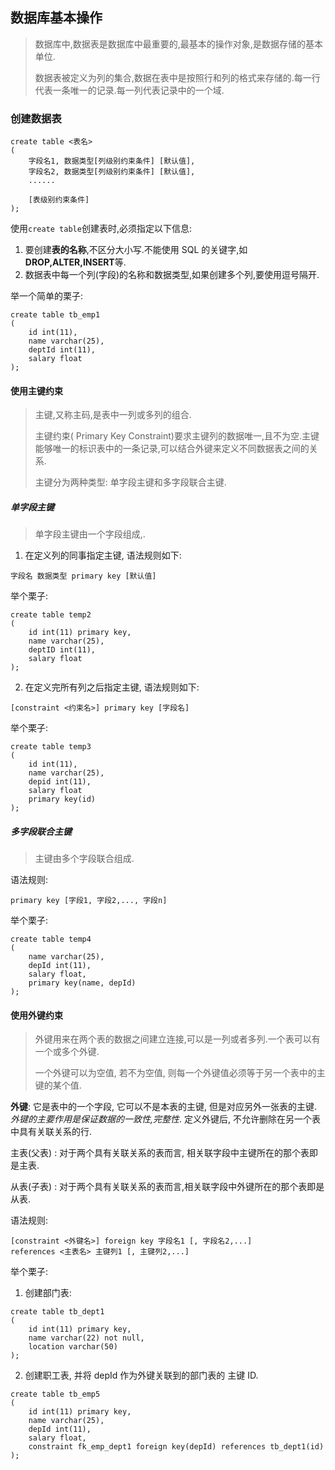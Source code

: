 ## 数据库基本操作

> 数据库中,数据表是数据库中最重要的,最基本的操作对象,是数据存储的基本单位.
>
> 数据表被定义为列的集合,数据在表中是按照行和列的格式来存储的.每一行代表一条唯一的记录.每一列代表记录中的一个域.



### 创建数据表

```mysql
create table <表名>
(
	字段名1, 数据类型[列级别约束条件] [默认值],
    字段名2, 数据类型[列级别约束条件] [默认值],
    ......
    
    [表级别约束条件]
);
```

使用`create table`创建表时,必须指定以下信息:

1. 要创建**表的名称**,不区分大小写.不能使用 SQL 的关键字,如**DROP,ALTER,INSERT**等.
2. 数据表中每一个列(字段)的名称和数据类型,如果创建多个列,要使用逗号隔开.



举一个简单的栗子:

```mysql
create table tb_emp1
(
    id int(11),
    name varchar(25),
    deptId int(11),
    salary float
);
```



#### 使用主键约束

> 主键,又称主码,是表中一列或多列的组合.
>
> 主键约束( Primary Key Constraint)要求主键列的数据唯一,且不为空.主键能够唯一的标识表中的一条记录,可以结合外键来定义不同数据表之间的关系.
>
> 主键分为两种类型: 单字段主键和多字段联合主键.

##### 单字段主键

> 单字段主键由一个字段组成,.

1. 在定义列的同事指定主键, 语法规则如下:

```mysql
字段名 数据类型 primary key [默认值]
```

举个栗子:

```mysql
create table temp2
(
	id int(11) primary key,
    name varchar(25),
    deptID int(11),
    salary float
);
```

2. 在定义完所有列之后指定主键, 语法规则如下:

```mysql
[constraint <约束名>] primary key [字段名]
```

举个栗子:

```mysql
create table temp3
(
	id int(11),
    name varchar(25),
    depid int(11),
    salary float
    primary key(id)
);
```

##### 多字段联合主键

> 主键由多个字段联合组成.

语法规则:

```mysql
primary key [字段1, 字段2,..., 字段n]
```

举个栗子:

```mysql
create table temp4
(
    name varchar(25),
    depId int(11),
    salary float,
    primary key(name, depId)
);
```

#### 使用外键约束

> 外键用来在两个表的数据之间建立连接,可以是一列或者多列.一个表可以有一个或多个外键.
>
> 一个外键可以为空值, 若不为空值, 则每一个外键值必须等于另一个表中的主键的某个值.



**外键**: 它是表中的一个字段, 它可以不是本表的主键, 但是对应另外一张表的主键. *外键的主要作用是保证数据的一致性,完整性*. 定义外键后, 不允许删除在另一个表中具有关联关系的行. 



主表(父表) : 对于两个具有关联关系的表而言, 相关联字段中主键所在的那个表即是主表.

从表(子表) : 对于两个具有关联关系的表而言,相关联字段中外键所在的那个表即是从表.



语法规则:

```mysql
[constraint <外键名>] foreign key 字段名1 [, 字段名2,...]
references <主表名> 主键列1 [, 主键列2,...]
```

 

举个栗子:

1. 创建部门表:

```mysql
create table tb_dept1
(
	id int(11) primary key,
    name varchar(22) not null,
    location varchar(50)
);
```



2. 创建职工表, 并将 depId 作为外键关联到的部门表的 主键 ID.

```mysql
create table tb_emp5
(
    id int(11) primary key,
    name varchar(25),
    depId int(11),
    salary float,
    constraint fk_emp_dept1 foreign key(depId) references tb_dept1(id)
);
```

